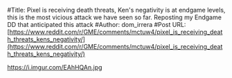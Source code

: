 #Title: Pixel is receiving death threats, Ken's negativity is at endgame levels, this is the most vicious attack we have seen so far. Reposting my Endgame DD that anticipated this attack
#Author: dom_irrera
#Post URL: [https://www.reddit.com/r/GME/comments/mctuw4/pixel_is_receiving_death_threats_kens_negativity/](https://www.reddit.com/r/GME/comments/mctuw4/pixel_is_receiving_death_threats_kens_negativity/)


https://i.imgur.com/EAhHQAn.jpg